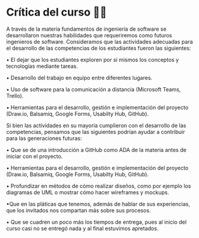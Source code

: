 # Crítica del curso 🙇‍♀️

A través de la materia fundamentos de ingeniería de software se desarrollaron nuestras habilidades que requeriremos como futuros ingenieros de software. Consideramos que las actividades adecuadas para el desarrollo de las competencias de los estudiantes fueron las siguientes:

  • El dejar que los estudiantes exploren por sí mismos los conceptos y tecnologías mediante tareas.
  
  •	Desarrollo del trabajo en equipo entre diferentes lugares.
  
  •	Uso de software para la comunicación a distancia (Microsoft Teams, Trello).
  
  •	Herramientas para el desarrollo, gestión e implementación del proyecto (Draw.io, Balsamiq, Google Forms, Usabilty Hub, GitHub).
  
Si bien las actividades en su mayoría cumplieron con el desarrollo de las competencias, pensamos que las siguientes podrían ayudar a contribuir para las generaciones futuras:
  
  •	Que se de una introducción a GitHub como ADA de la materia antes de iniciar con el proyecto.
  
  •	Herramientas para el desarrollo, gestión e implementación del proyecto (Draw.io, Balsamiq, Google Forms, Usabilty Hub, GitHub).
  
  •	Profundizar en métodos de cómo realizar diseños, como por ejemplo los diagramas de UML o mostrar cómo hacer wireframes y mockups.
  
  •Que en las pláticas que tenemos, además de hablar de sus experiencias, que los invitados nos compartan más sobre sus procesos.
  
  • Que se cuadren un poco más los tiempos de entrega, pues al inicio del curso casi no se entregó nada y al final estuvimos apretados.
